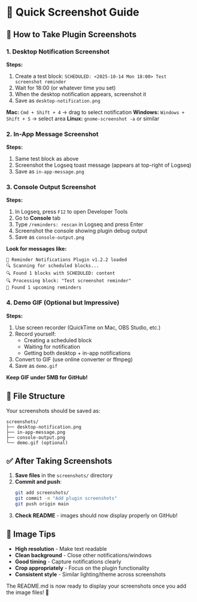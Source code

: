 # 📸 Quick Screenshot Guide

## 🎯 **How to Take Plugin Screenshots**

### **1. Desktop Notification Screenshot**

**Steps:**
1. Create a test block: `SCHEDULED: <2025-10-14 Mon 18:00> Test screenshot reminder`
2. Wait for 18:00 (or whatever time you set)
3. When the desktop notification appears, screenshot it
4. Save as `desktop-notification.png`

**Mac:** `Cmd + Shift + 4` → drag to select notification
**Windows:** `Windows + Shift + S` → select area
**Linux:** `gnome-screenshot -a` or similar

### **2. In-App Message Screenshot**

**Steps:**
1. Same test block as above
2. Screenshot the Logseq toast message (appears at top-right of Logseq)
3. Save as `in-app-message.png`

### **3. Console Output Screenshot**

**Steps:**
1. In Logseq, press `F12` to open Developer Tools
2. Go to **Console** tab
3. Type `/reminders: rescan` in Logseq and press Enter
4. Screenshot the console showing plugin debug output
5. Save as `console-output.png`

**Look for messages like:**
```
🔔 Reminder Notifications Plugin v1.2.2 loaded
🔍 Scanning for scheduled blocks...
🔍 Found 1 blocks with SCHEDULED: content
🔍 Processing block: "Test screenshot reminder"
📅 Found 1 upcoming reminders
```

### **4. Demo GIF (Optional but Impressive)**

**Steps:**
1. Use screen recorder (QuickTime on Mac, OBS Studio, etc.)
2. Record yourself:
   - Creating a scheduled block
   - Waiting for notification
   - Getting both desktop + in-app notifications
3. Convert to GIF (use online converter or ffmpeg)
4. Save as `demo.gif`

**Keep GIF under 5MB for GitHub!**

## 💾 **File Structure**

Your screenshots should be saved as:
```
screenshots/
├── desktop-notification.png
├── in-app-message.png  
├── console-output.png
└── demo.gif (optional)
```

## ✅ **After Taking Screenshots**

1. **Save files** in the `screenshots/` directory
2. **Commit and push**:
   ```bash
   git add screenshots/
   git commit -m "Add plugin screenshots"
   git push origin main
   ```
3. **Check README** - images should now display properly on GitHub!

## 🎨 **Image Tips**

- **High resolution** - Make text readable
- **Clean background** - Close other notifications/windows
- **Good timing** - Capture notifications clearly  
- **Crop appropriately** - Focus on the plugin functionality
- **Consistent style** - Similar lighting/theme across screenshots

The README.md is now ready to display your screenshots once you add the image files! 📸